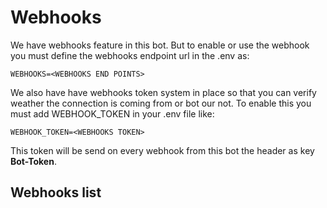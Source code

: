 # Webhooks

We have webhooks feature in this bot. But to enable or use the webhook you must define the webhooks endpoint url in the .env as:
```
WEBHOOKS=<WEBHOOKS END POINTS>
```
We also have have webhooks token system in place so that you can verify weather the connection is coming from or bot our not. To enable this you must add WEBHOOK_TOKEN in your .env file like:
```
WEBHOOK_TOKEN=<WEBHOOKS TOKEN>
```
This token will be send on every webhook from this bot the header as key **Bot-Token**.

## Webhooks list
